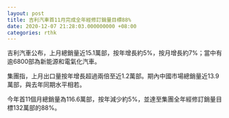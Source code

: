 ```yaml
---
layout: post
title: 吉利汽車首11月完成全年經修訂銷量目標88%
date: 2020-12-07 21:28:03.000000000 +08:00
categories: rthk
---
```


吉利汽車公布，上月總銷量近15.1萬部，按年增長約5%，按月增長約7%；當中有逾6800部為新能源和電氣化汽車。

集團指，上月出口量按年增長超過兩倍至近1.2萬部。期內中國市場總銷量近13.9萬部，與去年同期水平相若。

今年首11個月總銷量為116.6萬部，按年減少約5%，並達至集團全年經修訂銷量目標132萬部的88%。
